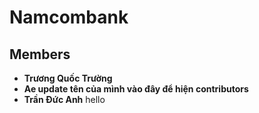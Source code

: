 # Namcombank

## Members

- **Trương Quốc Trường**
- **Ae update tên của mình vào đây để hiện contributors**
- **Trần Đức Anh** hello
